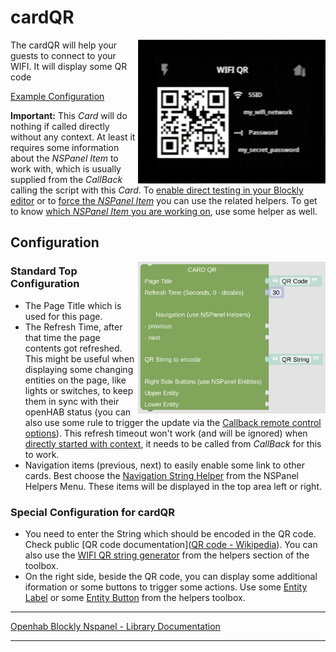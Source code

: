 # cardQR

[<img src="img/lovelaceUI_cardQR.jpg" align="right" width="300">](img/lovelaceUI_cardQR.jpg)

The cardQR will help your guests to connect to your WIFI. It will display some QR code

[Example Configuration](openhab_scripts_nspanel1_cardQR.md)

**Important:** This *Card* will do nothing if called directly without any context. At least it requires some information about the *NSPanel Item* to work with, which is usually supplied from the *CallBack* calling the script with this *Card*. To [enable direct testing in your Blockly editor](blockLibrary_nspanel_helpers_setNSPanelIfNotContext.md) or to [force the *NSPanel Item*](blockLibrary_nspanel_helpers_startScriptWithContext.md) you can use the related helpers. To get to know [which *NSPanel Item* you are working on](blockLibrary_nspanel_helpers_getContextItem.md), use some helper as well.<br clear="right"/>

## Configuration

[<img src="img/blockLibrary_nspanel_cards_cardQR.png" align="right" width="300">](img/blockLibrary_nspanel_cards_cardQR.png)

### Standard Top Configuration

- The Page Title which is used for this page.
- The Refresh Time, after that time the page contents got refreshed. This might be useful when displaying some changing entities on the page, like lights or switches, to keep them in sync with their openHAB status (you can also use some rule to trigger the update via the [Callback remote control options](blockLibrary_nspanel_callback_callback.md)). This refresh timeout won't work (and will be ignored) when [directly started with context](blockLibrary_nspanel_helpers_startScriptWithContext.md), it needs to be called from *CallBack* for this to work.
- Navigation items (previous, next) to easily enable some link to other cards. Best choose the [Navigation String Helper](blockLibrary_nspanel_helpers_navString.md) from the NSPanel Helpers Menu. These items will be displayed in the top area left or right.

### Special Configuration for cardQR

- You need to enter the String which should be encoded in the QR code. Check public [QR code documentation]([QR code - Wikipedia](https://en.wikipedia.org/wiki/QR_code)). You can also use the [WIFI QR string generator](blockLibrary_nspanel_helpers_QRString.md) from the helpers section of the toolbox.
- On the right side, beside the QR code, you can display some additional iformation or some buttons to trigger some actions. Use some [Entity Label](blockLibrary_nspanel_entities_label.md) or some [Entity Button](blockLibrary_nspanel_entities_button.md) from the helpers toolbox.<br clear="right"/>

---

[Openhab Blockly Nspanel - Library Documentation](README.md)

---
